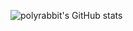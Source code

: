 ![polyrabbit's GitHub stats](https://github-readme-stats.vercel.app/api?username=polyrabbit&count_private=true&show_icons=true&hide_title=true)
